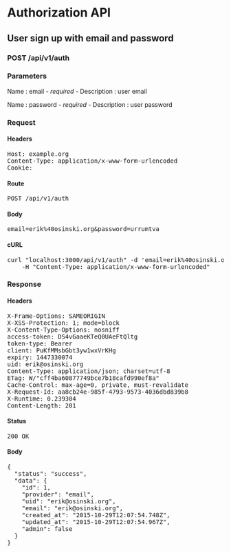 # Authorization API

## User sign up with email and password

### POST /api/v1/auth

### Parameters

Name : email *- required -*
Description : user email

Name : password *- required -*
Description : user password

### Request

#### Headers

<pre>Host: example.org
Content-Type: application/x-www-form-urlencoded
Cookie: </pre>

#### Route

<pre>POST /api/v1/auth</pre>

#### Body

<pre>email=erik%40osinski.org&password=urrumtva</pre>

#### cURL

<pre class="request">curl &quot;localhost:3000/api/v1/auth&quot; -d &#39;email=erik%40osinski.org&amp;password=urrumtva&#39; -X POST \
	-H &quot;Content-Type: application/x-www-form-urlencoded&quot;</pre>

### Response

#### Headers

<pre>X-Frame-Options: SAMEORIGIN
X-XSS-Protection: 1; mode=block
X-Content-Type-Options: nosniff
access-token: DS4vGaaeKTeQ0UAeFtQltg
token-type: Bearer
client: PuKfMMsbGbt3yw1wxVrKHg
expiry: 1447330074
uid: erik@osinski.org
Content-Type: application/json; charset=utf-8
ETag: W/&quot;cff4ba60877749bce7b18cafd990ef8a&quot;
Cache-Control: max-age=0, private, must-revalidate
X-Request-Id: aa8cb24e-985f-4793-9573-4036dbd839b8
X-Runtime: 0.239304
Content-Length: 201</pre>

#### Status

<pre>200 OK</pre>

#### Body

<pre>{
  "status": "success",
  "data": {
    "id": 1,
    "provider": "email",
    "uid": "erik@osinski.org",
    "email": "erik@osinski.org",
    "created_at": "2015-10-29T12:07:54.748Z",
    "updated_at": "2015-10-29T12:07:54.967Z",
    "admin": false
  }
}</pre>
